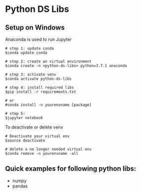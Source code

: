 # Python DS Libs

## Setup on Windows
Anaconda is used to run Jupyter
```
# step 1: update conda
$conda update conda

# step 2: create an virtual environment
$conda create -n <python-ds-libs> python=3.7.1 anaconda

# step 3: activate venv
$conda activate python-ds-libs

# step 4: install required libs
$pip install -r requirements.txt

# or
#conda install -n yourenvname [package]

# step 5: 
$jupyter notebook
```

To deactivate or delete venv
```
# Deactivate your virtual env
$source deactivate

# delete a no longer needed virtual env
$conda remove -n yourenvname -all
```

## Quick examples for following python libs:
* numpy
* pandas